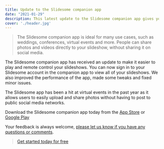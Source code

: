 ```yaml
---
title: Update to the Slidesome companion app
date: "2021-01-29"
description: This latest update to the Slidesome companion app gives you access to all your slideshows as well as the ability to easily remote control your slideshows from your device.
cover: './header.jpg'
---
```


> The Slidesome companion app is ideal for many use cases, such as weddings, conferences, virtual events and more. People can share photos and videos directly to your slideshow, without sharing it on social media.

The Slidesome companion app has received an update to make it easier to play and remote control your slideshows. You can now sign in to your Slidesome account in the companion app to view all of your slideshows. We also improved the performance of the app, made some tweaks and fixed minor issues.

The Slidesome app has been a hit at virtual events in the past year as it allows users to easily upload and share photos without having to post to public social media networks. 

Download the Slidesome companion app today from the [App Store](https://apps.apple.com/us/app/slidesome/id1498111136) or [Google Play](https://play.google.com/store/apps/details?id=com.slidesome.mobileapp)

Your feedback is always welcome, [please let us know if you have any questions or comments](https://slidesome.com/contact/).

> [Get started today for free](https://slidesome.com)

